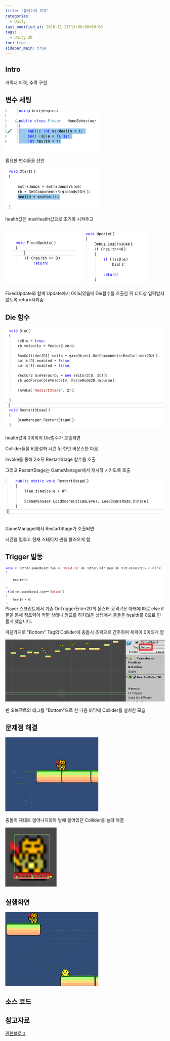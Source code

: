 ```yaml
---
title: "플레이어 피격"
categories: 
  - Unity
last_modified_at: 2018-11-21T13:00:00+09:00
tags: 
  - Unity 2D
toc: true
sidebar_main: true
---
```


## Intro

캐릭터 피격, 추락 구현



## 변수 세팅

![1](https://github.com/lesslate/lesslate.github.io/blob/master/assets/img/Unity/hit/1.png?raw=true)

필요한 변수들을 선언

![2](https://github.com/lesslate/lesslate.github.io/blob/master/assets/img/Unity/hit/2.png?raw=true)

health값은 maxHealth값으로 초기화 시켜주고

![3](https://github.com/lesslate/lesslate.github.io/blob/master/assets/img/Unity/hit/3.png?raw=true)

FixedUpdate와 함께 Update에서 0이되었을때 
Die함수를 호출한 뒤 더이상 입력받지 않도록 return시켜줌


## Die 함수

![4](https://github.com/lesslate/lesslate.github.io/blob/master/assets/img/Unity/hit/4.png?raw=true)

health값이 0이되어 Die함수가 호출되면

Collider들을 비활성화 시킨 뒤 한번 바운스한 다음

Invoke를 통해 2초뒤 RestartStage 함수를 호출

그리고 RestartStage는 GameManager에서 재시작 시키도록 호출

![5](https://github.com/lesslate/lesslate.github.io/blob/master/assets/img/Unity/hit/5.png?raw=true)

GameManager에서 RestartStage가 호출되면

시간을 멈추고 현재 스테이지 씬을 불러오게 함


## Trigger 발동

![6](https://github.com/lesslate/lesslate.github.io/blob/master/assets/img/Unity/hit/6.png?raw=true)
Player 스크립트에서 기존 OnTriggerEnter2D의
몬스터 공격 if문 아래에 따로 else if문을 통해 점프력이 약한 상태나 
점프를 하지않은 상태에서 충돌은 health를 0으로 만들게 했습니다.

마찬가지로 "Bottom" Tag의 Collider에 충돌시 추락으로 간주하여 체력이 0이되게 함

![7](https://github.com/lesslate/lesslate.github.io/blob/master/assets/img/Unity/hit/7.png?raw=true)

빈 오브젝트의 태그를 "Bottom"으로 한 다음 바닥에 Collider를 설치한 모습 

## 문제점 해결

![8](https://github.com/lesslate/lesslate.github.io/blob/master/assets/img/Unity/hit/22.gif?raw=true)

충돌이 제대로 일어나지않아 발에 붙어있던 Collider를 늘려 해결

![9](https://github.com/lesslate/lesslate.github.io/blob/master/assets/img/Unity/hit/10.png?raw=true)

## 실행화면

![10](https://github.com/lesslate/lesslate.github.io/blob/master/assets/img/Unity/hit/11.gif?raw=true)


## 소스 코드

<script src="https://gist.github.com/lesslate/1f2a669c2a73fc3091fe932180a58666.js"></script>


## 참고자료

[관련블로그](http://blog.naver.com/PostView.nhn?blogId=gold_metal&logNo=220892674946&categoryNo=40&parentCategoryNo=0&viewDate=&currentPage=1&postListTopCurrentPage=1&from=postView&userTopListOpen=true&userTopListCount=5&userTopListManageOpen=false&userTopListCurrentPage=1)
